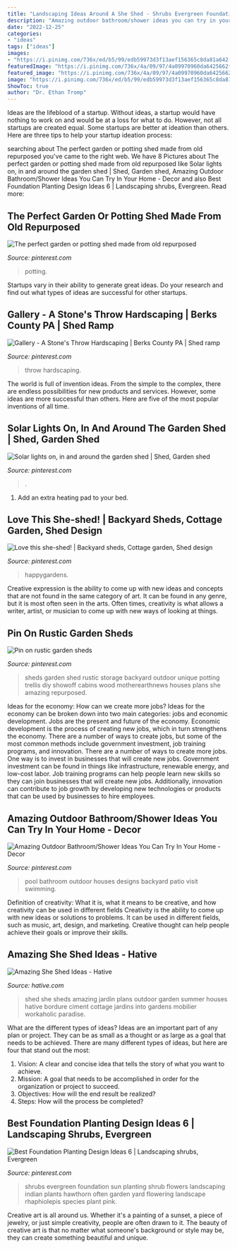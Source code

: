 ```yaml
---
title: "Landscaping Ideas Around A She Shed - Shrubs Evergreen Foundation Sun Planting Shrub Flowers Landscaping Indian Plants Hawthorn Often Garden Yard Flowering Landscape Rhaphiolepis Species Plant Pink"
description: "Amazing outdoor bathroom/shower ideas you can try in your home"
date: "2022-12-25"
categories:
- "ideas"
tags: ["ideas"]
images:
- "https://i.pinimg.com/736x/ed/b5/99/edb59973d3f13aef156365c8da81a642.jpg"
featuredImage: "https://i.pinimg.com/736x/4a/09/97/4a09970960da6425662f935a41c06398.jpg"
featured_image: "https://i.pinimg.com/736x/4a/09/97/4a09970960da6425662f935a41c06398.jpg"
image: "https://i.pinimg.com/736x/ed/b5/99/edb59973d3f13aef156365c8da81a642.jpg"
ShowToc: true
author: "Dr. Ethan Tromp"
---
```



Ideas are the lifeblood of a startup. Without ideas, a startup would have nothing to work on and would be at a loss for what to do. However, not all startups are created equal. Some startups are better at ideation than others. Here are three tips to help your startup ideation process:

	

		
searching about The perfect garden or potting shed made from old repurposed you've came to the right web. We have 8 Pictures about The perfect garden or potting shed made from old repurposed like Solar lights on, in and around the garden shed | Shed, Garden shed, Amazing Outdoor Bathroom/Shower Ideas You Can Try In Your Home - Decor and also Best Foundation Planting Design Ideas 6 | Landscaping shrubs, Evergreen. Read more:
		
    
## The Perfect Garden Or Potting Shed Made From Old Repurposed

<img loading=lazy src="https://i.pinimg.com/736x/b9/5f/72/b95f72277bee8cc99e30f0ad30e05600.jpg" onerror="this.onerror=null;this.src='https://tse1.mm.bing.net/th?id=OIP.iCQdVcWSmtWDTO7_cOmlhAAAAA&amp;pid=15.1';" alt="The perfect garden or potting shed made from old repurposed">

_Source: pinterest.com_

>potting. 

	

Startups vary in their ability to generate great ideas. Do your research and find out what types of ideas are successful for other startups.

    
## Gallery - A Stone&#039;s Throw Hardscaping | Berks County PA | Shed Ramp

<img loading=lazy src="https://i.pinimg.com/736x/2c/46/35/2c4635c37b750196805ce6d5e58a523b.jpg" onerror="this.onerror=null;this.src='https://tse3.mm.bing.net/th?id=OIP.xq9u0tCdvVrPKtpNzkYNggHaJ3&amp;pid=15.1';" alt="Gallery - A Stone&#039;s Throw Hardscaping | Berks County PA | Shed ramp">

_Source: pinterest.com_

>throw hardscaping. 

	

The world is full of invention ideas. From the simple to the complex, there are endless possibilities for new products and services. However, some ideas are more successful than others. Here are five of the most popular inventions of all time.

    
## Solar Lights On, In And Around The Garden Shed | Shed, Garden Shed

<img loading=lazy src="https://i.pinimg.com/736x/7e/be/14/7ebe14450ba3e92021393d1627e0f12a.jpg" onerror="this.onerror=null;this.src='https://tse2.mm.bing.net/th?id=OIP.2ESLCcWAmvXmPo9ld794cwHaJ3&amp;pid=15.1';" alt="Solar lights on, in and around the garden shed | Shed, Garden shed">

_Source: pinterest.com_

>. 

	

1. Add an extra heating pad to your bed.

    
## Love This She-shed! | Backyard Sheds, Cottage Garden, Shed Design

<img loading=lazy src="https://i.pinimg.com/736x/4a/09/97/4a09970960da6425662f935a41c06398.jpg" onerror="this.onerror=null;this.src='https://tse2.mm.bing.net/th?id=OIP._UXlmlzaGBgUOeZFAT3gHQHaHa&amp;pid=15.1';" alt="Love this she-shed! | Backyard sheds, Cottage garden, Shed design">

_Source: pinterest.com_

>happygardens. 

	

Creative expression is the ability to come up with new ideas and concepts that are not found in the same category of art. It can be found in any genre, but it is most often seen in the arts. Often times, creativity is what allows a writer, artist, or musician to come up with new ways of looking at things.

    
## Pin On Rustic Garden Sheds

<img loading=lazy src="https://i.pinimg.com/736x/41/8b/07/418b076208cdb4aef866c864921ecc14--shed-ideas-rustic-gardens.jpg" onerror="this.onerror=null;this.src='https://tse3.mm.bing.net/th?id=OIP.s2wZD7HKAqrCVNolTUghJAHaE8&amp;pid=15.1';" alt="Pin on rustic garden sheds">

_Source: pinterest.com_

>sheds garden shed rustic storage backyard outdoor unique potting trellis diy showoff cabins wood motherearthnews houses plans she amazing repurposed. 

	

Ideas for the economy: How can we create more jobs?
Ideas for the economy can be broken down into two main categories: jobs and economic development. Jobs are the present and future of the economy. Economic development is the process of creating new jobs, which in turn strengthens the economy. There are a number of ways to create jobs, but some of the most common methods include government investment, job training programs, and innovation.
There are a number of ways to create more jobs. One way is to invest in businesses that will create new jobs. Government investment can be found in things like infrastructure, renewable energy, and low-cost labor. Job training programs can help people learn new skills so they can join businesses that will create new jobs. Additionally, innovation can contribute to job growth by developing new technologies or products that can be used by businesses to hire employees.

    
## Amazing Outdoor Bathroom/Shower Ideas You Can Try In Your Home - Decor

<img loading=lazy src="https://i.pinimg.com/736x/77/76/7b/77767b0dd38a48755f55040a9e92fe69.jpg" onerror="this.onerror=null;this.src='https://tse4.mm.bing.net/th?id=OIP.nT7gxycmtbbhCIcSIAU4lwHaKR&amp;pid=15.1';" alt="Amazing Outdoor Bathroom/Shower Ideas You Can Try In Your Home - Decor">

_Source: pinterest.com_

>pool bathroom outdoor houses designs backyard patio visit swimming. 

	

Definition of creativity: What it is, what it means to be creative, and how creativity can be used in different fields
Creativity is the ability to come up with new ideas or solutions to problems. It can be used in different fields, such as music, art, design, and marketing. Creative thought can help people achieve their goals or improve their skills.

    
## Amazing She Shed Ideas - Hative

<img loading=lazy src="https://hative.com/wp-content/uploads/2016/07/she-shed/2-she-shed-ideas.jpg" onerror="this.onerror=null;this.src='https://tse4.mm.bing.net/th?id=OIP.fHnoMNrjopnsMGTh_BLtmwHaO_&amp;pid=15.1';" alt="Amazing She Shed Ideas - Hative">

_Source: hative.com_

>shed she sheds amazing jardin plans outdoor garden summer houses hative bordure ciment cottage jardins into gardens mobilier workaholic paradise. 

	

What are the different types of ideas?
Ideas are an important part of any plan or project. They can be as small as a thought or as large as a goal that needs to be achieved. There are many different types of ideas, but here are four that stand out the most: 
1) Vision: A clear and concise idea that tells the story of what you want to achieve.
2) Mission: A goal that needs to be accomplished in order for the organization or project to succeed.
3) Objectives: How will the end result be realized? 
4) Steps: How will the process be completed?

    
## Best Foundation Planting Design Ideas 6 | Landscaping Shrubs, Evergreen

<img loading=lazy src="https://i.pinimg.com/736x/ed/b5/99/edb59973d3f13aef156365c8da81a642.jpg" onerror="this.onerror=null;this.src='https://tse4.mm.bing.net/th?id=OIP.vLP4_PBbv1Ef0sxHoI7vkgHaKA&amp;pid=15.1';" alt="Best Foundation Planting Design Ideas 6 | Landscaping shrubs, Evergreen">

_Source: pinterest.com_

>shrubs evergreen foundation sun planting shrub flowers landscaping indian plants hawthorn often garden yard flowering landscape rhaphiolepis species plant pink. 

	

Creative art is all around us. Whether it's a painting of a sunset, a piece of jewelry, or just simple creativity, people are often drawn to it. The beauty of creative art is that no matter what someone's background or style may be, they can create something beautiful and unique.

